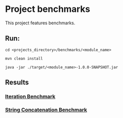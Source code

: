 # Project benchmarks
This project features benchmarks.

## Run:
```
cd <projects_directory>/benchmarks/<module_name>

mvn clean install

java -jar ./target/<module_name>-1.0.0-SNAPSHOT.jar
```

## Results
### [Iteration Benchmark](benchmark-results/Iteration.md#iteration-benchmark)
### [String Concatenation Benchmark](benchmark-results/StringConcatenation.md#string-concatenation-benchmark)